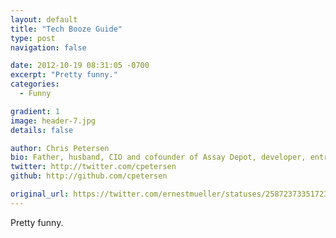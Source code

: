 ```yaml
---
layout: default
title: "Tech Booze Guide"
type: post
navigation: false

date: 2012-10-19 08:31:05 -0700
excerpt: "Pretty funny."
categories:
  - Funny

gradient: 1
image: header-7.jpg
details: false

author: Chris Petersen
bio: Father, husband, CIO and cofounder of Assay Depot, developer, entrepreneur and technologist.
twitter: http://twitter.com/cpetersen
github: http://github.com/cpetersen

original_url: https://twitter.com/ernestmueller/statuses/258723733517238273
---
```



Pretty funny.
